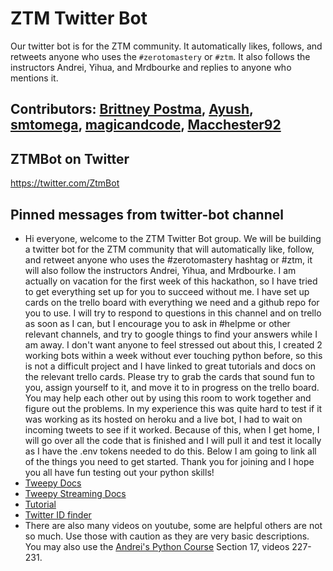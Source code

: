 # ZTM Twitter Bot

Our twitter bot is for the ZTM community. It automatically likes, follows, and retweets anyone who uses the
`#zerotomastery` or `#ztm`. It also follows the instructors Andrei, Yihua, and Mrdbourke and replies to anyone who mentions it.

## Contributors: [Brittney Postma](https://github.com/sballgirl11), [Ayush](https://github.com/agpt8), [smtomega](https://github.com/stmichael87), [magicandcode](https://github.com/magicandcode), [Macchester92](https://github.com/macchester92)

## ZTMBot on Twitter
https://twitter.com/ZtmBot

## Pinned messages from twitter-bot channel

- Hi everyone, welcome to the ZTM Twitter Bot group. We will be building a twitter bot for the ZTM community that will automatically like, follow, and retweet anyone who uses the #zerotomastery hashtag or #ztm, it will also follow the instructors Andrei, Yihua, and Mrdbourke. I am actually on vacation for the first week of this hackathon, so I have tried to get everything set up for you to succeed without me. I have set up cards on the trello board with everything we need and a github repo for you to use. I will try to respond to questions in this channel and on trello as soon as I can, but I encourage you to ask in #helpme or other relevant channels, and try to google things to find your answers while I am away. I don't want anyone to feel stressed out about this, I created 2 working bots within a week without ever touching python before, so this is not a difficult project and I have linked to great tutorials and docs on the relevant trello cards. Please try to grab the cards that sound fun to you, assign yourself to it, and move it to in progress on the trello board. You may help each other out by using this room to work together and figure out the problems. In my experience this was quite hard to test if it was working as its hosted on heroku and a live bot, I had to wait on incoming tweets to see if it worked. Because of this, when I get home, I will go over all the code that is finished and I will pull it and test it locally as I have the .env tokens needed to do this. Below I am going to link all of the things you need to get started. Thank you for joining and I hope you all have fun testing out your python skills!
- [Tweepy Docs](http://docs.tweepy.org/en/latest/index.html)
- [Tweepy Streaming Docs](http://docs.tweepy.org/en/latest/streaming_how_to.html)
- [Tutorial](https://realpython.com/twitter-bot-python-tweepy/)
- [Twitter ID finder](https://codeofaninja.com/tools/find-twitter-id)
- There are also many videos on youtube, some are helpful others are not so much. Use those with caution as they are very basic descriptions. You may also use the [Andrei's Python Course](https://www.udemy.com/course/complete-python-developer-zero-to-mastery/learn/lecture/16138371#overview) Section 17, videos 227-231.
